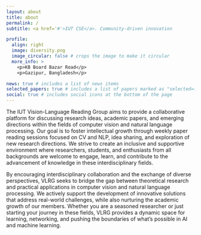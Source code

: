 ```yaml
---
layout: about
title: about
permalink: /
subtitle: <a href='#'>IUT CSE</a>. Community-driven innovation

profile:
  align: right
  image: diversity.png
  image_circular: false # crops the image to make it circular
  more_info: >
    <p>KB Board Bazar Road</p>
    <p>Gazipur, Bangladesh</p>

news: true # includes a list of news items
selected_papers: true # includes a list of papers marked as "selected={true}"
social: true # includes social icons at the bottom of the page
---
```

<!-- 
Write your biography here. Tell the world about yourself. Link to your favorite [subreddit](http://reddit.com). You can put a picture in, too. The code is already in, just name your picture `prof_pic.jpg` and put it in the `img/` folder.

Put your address / P.O. box / other info right below your picture. You can also disable any of these elements by editing `profile` property of the YAML header of your `_pages/about.md`. Edit `_bibliography/papers.bib` and Jekyll will render your [publications page](/al-folio/publications/) automatically.

Link to your social media connections, too. This theme is set up to use [Font Awesome icons](https://fontawesome.com/) and [Academicons](https://jpswalsh.github.io/academicons/), like the ones below. Add your Facebook, Twitter, LinkedIn, Google Scholar, or just disable all of them. -->

The IUT Vision-Language Reading Group aims to provide a collaborative platform for discussing research ideas, academic papers, and emerging directions within the fields of computer vision and natural language processing. Our goal is to foster intellectual growth through weekly paper reading sessions focused on CV and NLP, idea sharing, and exploration of new research directions. We strive to create an inclusive and supportive environment where researchers, students, and enthusiasts from all backgrounds are welcome to engage, learn, and contribute to the advancement of knowledge in these interdisciplinary fields.

By encouraging interdisciplinary collaboration and the exchange of diverse perspectives, VLRG seeks to bridge the gap between theoretical research and practical applications in computer vision and natural language processing. We actively support the development of innovative solutions that address real-world challenges, while also nurturing the academic growth of our members. Whether you are a seasoned researcher or just starting your journey in these fields, VLRG provides a dynamic space for learning, networking, and pushing the boundaries of what’s possible in AI and machine learning.

